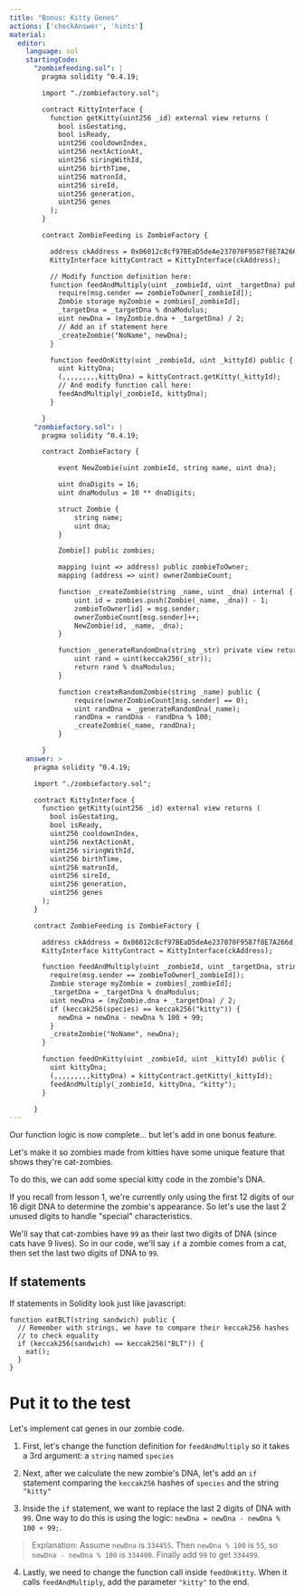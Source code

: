 ```yaml
---
title: "Bonus: Kitty Genes"
actions: ['checkAnswer', 'hints']
material:
  editor:
    language: sol
    startingCode:
      "zombiefeeding.sol": |
        pragma solidity ^0.4.19;

        import "./zombiefactory.sol";

        contract KittyInterface {
          function getKitty(uint256 _id) external view returns (
            bool isGestating,
            bool isReady,
            uint256 cooldownIndex,
            uint256 nextActionAt,
            uint256 siringWithId,
            uint256 birthTime,
            uint256 matronId,
            uint256 sireId,
            uint256 generation,
            uint256 genes
          );
        }

        contract ZombieFeeding is ZombieFactory {

          address ckAddress = 0x06012c8cf97BEaD5deAe237070F9587f8E7A266d;
          KittyInterface kittyContract = KittyInterface(ckAddress);

          // Modify function definition here:
          function feedAndMultiply(uint _zombieId, uint _targetDna) public {
            require(msg.sender == zombieToOwner[_zombieId]);
            Zombie storage myZombie = zombies[_zombieId];
            _targetDna = _targetDna % dnaModulus;
            uint newDna = (myZombie.dna + _targetDna) / 2;
            // Add an if statement here
            _createZombie("NoName", newDna);
          }

          function feedOnKitty(uint _zombieId, uint _kittyId) public {
            uint kittyDna;
            (,,,,,,,,,kittyDna) = kittyContract.getKitty(_kittyId);
            // And modify function call here:
            feedAndMultiply(_zombieId, kittyDna);
          }

        }
      "zombiefactory.sol": |
        pragma solidity ^0.4.19;

        contract ZombieFactory {

            event NewZombie(uint zombieId, string name, uint dna);

            uint dnaDigits = 16;
            uint dnaModulus = 10 ** dnaDigits;

            struct Zombie {
                string name;
                uint dna;
            }

            Zombie[] public zombies;

            mapping (uint => address) public zombieToOwner;
            mapping (address => uint) ownerZombieCount;

            function _createZombie(string _name, uint _dna) internal {
                uint id = zombies.push(Zombie(_name, _dna)) - 1;
                zombieToOwner[id] = msg.sender;
                ownerZombieCount[msg.sender]++;
                NewZombie(id, _name, _dna);
            }

            function _generateRandomDna(string _str) private view returns (uint) {
                uint rand = uint(keccak256(_str));
                return rand % dnaModulus;
            }

            function createRandomZombie(string _name) public {
                require(ownerZombieCount[msg.sender] == 0);
                uint randDna = _generateRandomDna(_name);
                randDna = randDna - randDna % 100;
                _createZombie(_name, randDna);
            }

        }
    answer: >
      pragma solidity ^0.4.19;

      import "./zombiefactory.sol";

      contract KittyInterface {
        function getKitty(uint256 _id) external view returns (
          bool isGestating,
          bool isReady,
          uint256 cooldownIndex,
          uint256 nextActionAt,
          uint256 siringWithId,
          uint256 birthTime,
          uint256 matronId,
          uint256 sireId,
          uint256 generation,
          uint256 genes
        );
      }

      contract ZombieFeeding is ZombieFactory {

        address ckAddress = 0x06012c8cf97BEaD5deAe237070F9587f8E7A266d;
        KittyInterface kittyContract = KittyInterface(ckAddress);

        function feedAndMultiply(uint _zombieId, uint _targetDna, string species) public {
          require(msg.sender == zombieToOwner[_zombieId]);
          Zombie storage myZombie = zombies[_zombieId];
          _targetDna = _targetDna % dnaModulus;
          uint newDna = (myZombie.dna + _targetDna) / 2;
          if (keccak256(species) == keccak256("kitty")) {
            newDna = newDna - newDna % 100 + 99;
          }
          _createZombie("NoName", newDna);
        }

        function feedOnKitty(uint _zombieId, uint _kittyId) public {
          uint kittyDna;
          (,,,,,,,,,kittyDna) = kittyContract.getKitty(_kittyId);
          feedAndMultiply(_zombieId, kittyDna, "kitty");
        }

      }
---
```


Our function logic is now complete... but let's add in one bonus feature.

Let's make it so zombies made from kitties have some unique feature that shows they're cat-zombies.

To do this, we can add some special kitty code in the zombie's DNA.

If you recall from lesson 1, we're currently only using the first 12 digits of our 16 digit DNA to determine the zombie's appearance. So let's use the last 2 unused digits to handle "special" characteristics. 

We'll say that cat-zombies have `99` as their last two digits of DNA (since cats have 9 lives). So in our code, we'll say `if` a zombie comes from a cat, then set the last two digits of DNA to `99`.

## If statements

If statements in Solidity look just like javascript:

```
function eatBLT(string sandwich) public {
  // Remember with strings, we have to compare their keccak256 hashes
  // to check equality
  if (keccak256(sandwich) == keccak256("BLT")) {
    eat();
  }
}
```

# Put it to the test

Let's implement cat genes in our zombie code.

1. First, let's change the function definition for `feedAndMultiply` so it takes a 3rd argument: a `string` named `species`

2. Next, after we calculate the new zombie's DNA, let's add an `if` statement comparing the `keccak256` hashes of `species` and the string `"kitty"`

3. Inside the `if` statement, we want to replace the last 2 digits of DNA with `99`. One way to do this is using the logic: `newDna = newDna - newDna % 100 + 99;`.

  > Explanation: Assume `newDna` is `334455`. Then `newDna % 100` is `55`, so `newDna - newDna % 100` is `334400`. Finally add `99` to get `334499`.

4. Lastly, we need to change the function call inside `feedOnKitty`. When it calls `feedAndMultiply`, add the parameter `"kitty"` to the end.

